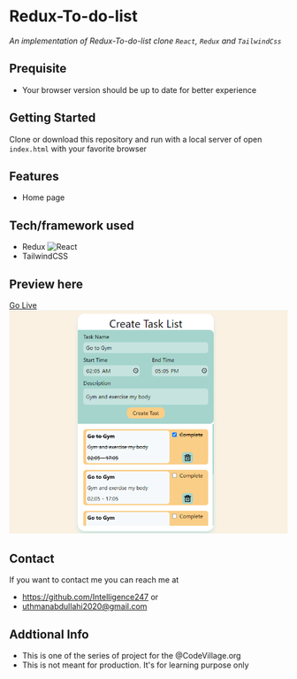# Redux-To-do-list
*An implementation of Redux-To-do-list clone `React`, `Redux` and `TailwindCss`*

## Prequisite
- Your browser version should be up to date for better experience
## Getting Started
Clone or download this repository and run with a local server of open `index.html` with your favorite browser
## Features
- Home page

## Tech/framework used
- Redux
![React](https://img.shields.io/badge/-React-black?style=flat-square&logo=react)
- TailwindCSS
## Preview here

[Go Live]()
![screenshot](/public/media/sketch2.png)

## Contact

If you want to contact me you can reach me at

- https://github.com/Intelligence247 or
- uthmanabdullahi2020@gmail.com

## Addtional Info

- This is one of the series of project for the @CodeVillage.org
- This is not meant for production. It's for learning purpose only


